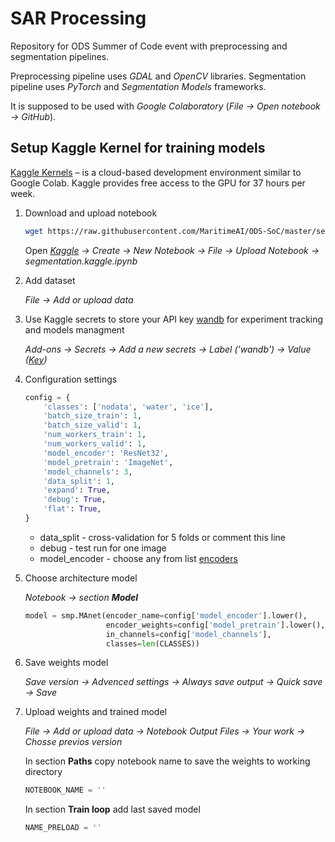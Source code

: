 # SAR Processing

Repository for ODS Summer of Code event with preprocessing and segmentation pipelines.

Preprocessing pipeline uses _GDAL_ and _OpenCV_ libraries. Segmentation pipeline uses _PyTorch_ and _Segmentation Models_ frameworks.

It is supposed to be used with _Google Colaboratory_ (_File -> Open notebook -> GitHub_).


## Setup Kaggle Kernel for training models

[Kaggle Kernels](https://www.kaggle.com/) – is a cloud-based development environment similar to Google Colab. Kaggle provides free access to the GPU for 37 hours per week.

1. Download and upload notebook

   ``` bash
   wget https://raw.githubusercontent.com/MaritimeAI/ODS-SoC/master/segmentation.kaggle.ipynb
   ```
   Open *[Kaggle](https://www.kaggle.com/) → Create → New Notebook → File → Upload Notebook → segmentation.kaggle.ipynb*

2. Add dataset

   *File → Add or upload data*

3. Use Kaggle secrets to store your API key [wandb](wandb.ai) for experiment tracking and models managment

   *Add-ons → Secrets → Add a new secrets → Label ('wandb') → Value ([Key](https://wandb.ai/authorize))*

4. Configuration settings

   ``` Python
   config = {
       'classes': ['nodata', 'water', 'ice'],
       'batch_size_train': 1,
       'batch_size_valid': 1,
       'num_workers_train': 1,
       'num_workers_valid': 1,
       'model_encoder': 'ResNet32',
       'model_pretrain': 'ImageNet',
       'model_channels': 3,
       'data_split': 1,
       'expand': True,
       'debug': True,
       'flat': True,
   }
   ```
   - data_split - cross-validation for 5 folds or comment this line
   - debug - test run for one image
   - model_encoder - choose any from list [encoders](https://github.com/qubvel/segmentation_models.pytorch#encoders-)

5. Choose architecture model

   *Notebook → section __Model__*
   ```Python
   model = smp.MAnet(encoder_name=config['model_encoder'].lower(),
                     encoder_weights=config['model_pretrain'].lower(),
                     in_channels=config['model_channels'],
                     classes=len(CLASSES))
   ```
6. Save weights model

   *Save version → Advenced settings → Always save output → Quick save → Save*

7. Upload weights and trained model

   *File → Add or upload data → Notebook Output Files → Your work → Chosse previos version*

   In section __Paths__ copy notebook name to save the weights to working directory

   ``` Python
   NOTEBOOK_NAME = ''
   ```
   In section __Train loop__ add last saved model

   ```Python
   NAME_PRELOAD = ''
   ```



